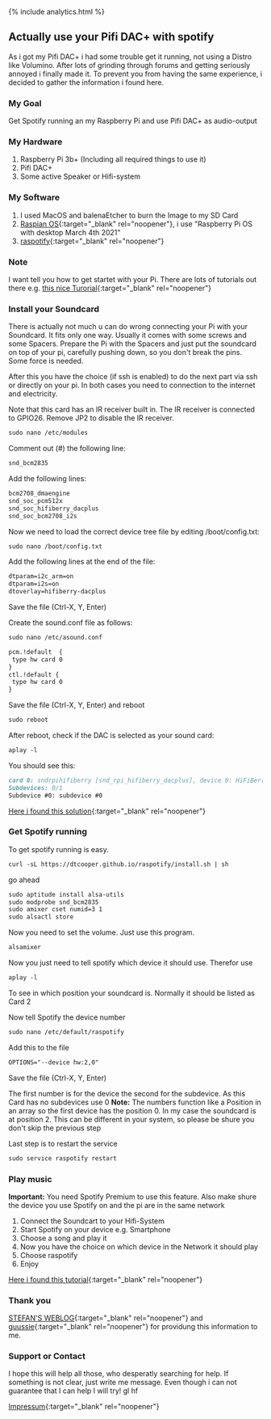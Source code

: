 {% include analytics.html %}

## Actually use your Pifi DAC+ with spotify

As i got my Pifi DAC+ i had some trouble get it running, not using a Distro like Volumino. After lots of grinding through forums and getting seriously annoyed i finally made it. To prevent you from having the same experience, i decided to gather the information i found here. 


### My Goal

Get Spotify running an my Raspberry Pi and use Pifi DAC+ as audio-output

### My Hardware
1. Raspberry Pi 3b+ (Including all required things to use it)
2. Pifi DAC+ 
3. Some active Speaker or Hifi-system

### My Software
1. I used MacOS and balenaEtcher to burn the Image to my SD Card
2. [Raspian OS](https://www.raspberrypi.org/software/operating-systems/){:target="_blank" rel="noopener"}, i use "Raspberry Pi OS with desktop March 4th 2021"
3. [raspotify](https://github.com/dtcooper/raspotify){:target="_blank" rel="noopener"} 

### Note

I want tell you how to get startet with your Pi. There are lots of tutorials out there e.g. [this nice Turorial](https://projects.raspberrypi.org/en/projects/raspberry-pi-setting-up){:target="_blank" rel="noopener"}


### Install your Soundcard

There is actually not much u can do wrong connecting your Pi with your Soundcard. It fits only one way. Usually it comes with some screws and some Spacers. Prepare the Pi with the Spacers and just put the soundcard on top of your pi, carefully pushing down, so you don't break the pins. Some force is needed.

After this you have the choice (if ssh is enabled) to do the next part via ssh or directly on your pi. In both cases you need to connection to the internet and electricity. 

Note that this card has an IR receiver built in. The IR receiver is connected to GPIO26. Remove JP2 to disable the IR receiver.
```markdown
sudo nano /etc/modules
```
Comment out (#) the following line:
```markdown
snd_bcm2835
```
Add the following lines:
```markdown
bcm2708_dmaengine
snd_soc_pcm512x
snd_soc_hifiberry_dacplus
snd_soc_bcm2708_i2s
```
Now we need to load the correct device tree file by editing /boot/config.txt:
```markdown
sudo nano /boot/config.txt
```
Add the following lines at the end of the file:
```markdown
dtparam=i2c_arm=on
dtparam=i2s=on
dtoverlay=hifiberry-dacplus
```
Save the file (Ctrl-X, Y, Enter)

Create the sound.conf file as follows:
```markdown
sudo nano /etc/asound.conf

pcm.!default  {
 type hw card 0
}
ctl.!default {
 type hw card 0
}

```
Save the file (Ctrl-X, Y, Enter) and reboot
```markdown
sudo reboot
```
After reboot, check if the DAC is selected as your sound card:
```markdown
aplay -l
```
You should see this:
```markdown
card 0: sndrpihifiberry [snd_rpi_hifiberry_dacplus], device 0: HiFiBerry DAC+ HiFi pcm512x-hifi-0
Subdevices: 0/1
Subdevice #0: subdevice #0
```

[Here i found this solution](https://github.com/guussie/PiDS/wiki/09.-How-to-make-various-DACs-work){:target="_blank" rel="noopener"}


### Get Spotify running

To get spotify running is easy.
```markdown
curl -sL https://dtcooper.github.io/raspotify/install.sh | sh
```

go ahead 
```markdown
sudo aptitude install alsa-utils
sudo modprobe snd_bcm2835
sudo amixer cset numid=3 1
sudo alsactl store
```

Now you need to set the volume. Just use this program.

```markdown
alsamixer
```

Now you just need to tell spotify which device it should use. Therefor use
```markdown
aplay -l
```
To see in which position your soundcard is. Normally it should be listed as Card 2

Now tell Spotify the device number
```markdown
sudo nano /etc/default/raspotify
```

Add this to the file
```markdown
OPTIONS="--device hw:2,0"
```
Save the file (Ctrl-X, Y, Enter)

The first number is for the device the second for the subdevice. As this Card has no subdevices use 0
**Note:** The numbers function like a Position in an array so the first device has the position 0. In my case the soundcard is at position 2. This can be different in your system, so please be shure you don't skip the previous step 

Last step is to restart the service
```markdown
sudo service raspotify restart
```

### Play music

**Important:** You need Spotify Premium to use this feature. Also make shure the device you use Spotify on and the pi are in the same network

1. Connect the Soundcart to your Hifi-System
2. Start Spotify on your device e.g. Smartphone
3. Choose a song and play it
4. Now you have the choice on which device in the Network it should play
5. Choose raspotify
6. Enjoy

[Here i found this tutorial](https://strobelstefan.org/2020/05/06/spotify-ueber-den-raspberry-pi-abspielen/){:target="_blank" rel="noopener"}

### Thank you 
[STEFAN'S WEBLOG](https://strobelstefan.org/2020/05/06/spotify-ueber-den-raspberry-pi-abspielen/){:target="_blank" rel="noopener"} and [guussie](https://github.com/guussie){:target="_blank" rel="noopener"} for providung this information to me. 

### Support or Contact

I hope this will help all those, who desperatly searching for help. If something is not clear, just write me message. Even though i can not guarantee that I can help I will try!
gl hf


[Impressum](impressum.html){:target="_blank" rel="noopener"}
